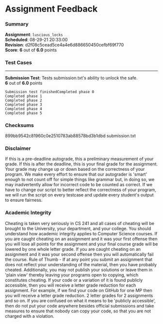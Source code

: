 # Assignment Feedback

### Summary

**Assignment**: `luscious_locks`  
**Scheduled**: 08-29-21 20:33:00  
**Revision**: d2f08c5cead5ce4a4e6d886650450cefbf69f770  
**Score**: **6** out of **6.0** points

### Test Cases
---

**Submission Test**: Tests submission.txt's ability to unlock the safe.  
**6** out of **6.0** points
```
Submission test finishedCompleted phase 0
Completed phase 1
Completed phase 2
Completed phase 3
Completed phase 4
Completed phase 5
```
### Checksums

899bb9542c81960c0e2510783ab88578bd3b1dbd submission.txt


### Disclaimer
If this is a pre-deadline autograde, this a preliminary measurement of your grade.
If this is after the deadline, this is your final grade for the assignment.
Your grade may change up or down based on the correctness of your program.
We make every effort to ensure that our autograder is 'smart' enough to not count off
for simple things like grammar but, in doing so, we may inadvertently allow for
incorrect code to be counted as correct.
If we have to change our script to better reflect the correctness of your program,
we will run the script on every testcase and update every student's output to ensure fairness.



### Academic Integrity
Cheating is taken very seriously in CS 241 and all cases of cheating will be brought to the University, your department, and your college.
You should understand how academic integrity applies to Computer Science courses.
If you are caught cheating on an assignment and it was your first offense then you will lose all points for the assignment and your final course
grade will be lowered by one whole letter grade. If you are caught cheating on an assignment and it was your second offense then you will automatically fail the course.
Rule of Thumb - If at any point you submit an assignment that does not reflect your understanding of the material, then you have probably cheated.
Additionally, you may not publish your solutions or leave them in 'plain view' thereby leaving your programs open to copying, which constitutes cheating.
If your code or a variation of it is found publicly accessible, then you will receive a letter grade reduction for each assignment.
For example, if we find your code on GitHub for one MP then you will receive a letter grade reduction. 2 letter grades for 2 assignments and so on.
If you are confused on what it means to be 'publicly accessible', then do not put your code anywhere besides official submissions and take measures
to ensure that nobody can copy your code, so that you are not charged with a violation.


